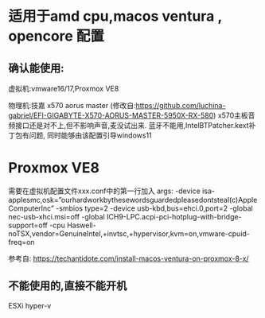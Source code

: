 # 适用于amd cpu,macos ventura , opencore 配置

确认能使用:
-------------------------------

虚拟机:vmware16/17,Proxmox VE8

物理机:技嘉 x570 aorus master (修改自:https://github.com/luchina-gabriel/EFI-GIGABYTE-X570-AORUS-MASTER-5950X-RX-580)
x570主板音频接口还是对不上,但不影响声音,麦没试出来.
蓝牙不能用,IntelBTPatcher.kext补丁包有问题,
同时能够由该配置引导windows11

# Proxmox VE8
需要在虚拟机配置文件xxx.conf中的第一行加入
args: -device isa-applesmc,osk=”ourhardworkbythesewordsguardedpleasedontsteal(c)AppleComputerInc” -smbios type=2 -device usb-kbd,bus=ehci.0,port=2 -global nec-usb-xhci.msi=off -global ICH9-LPC.acpi-pci-hotplug-with-bridge-support=off -cpu Haswell-noTSX,vendor=GenuineIntel,+invtsc,+hypervisor,kvm=on,vmware-cpuid-freq=on

参考自: https://techantidote.com/install-macos-ventura-on-proxmox-8-x/


不能使用的,直接不能开机
-------------------------------
ESXi
hyper-v
